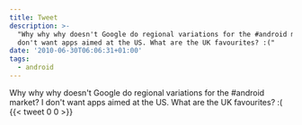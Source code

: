 ```yaml
---
title: Tweet
description: >-
  "Why why why doesn't Google do regional variations for the #android market? I
  don't want apps aimed at the US. What are the UK favourites? :("
date: '2010-06-30T06:06:31+01:00'
tags:
  - android
---
```

Why why why doesn't Google do regional variations for the #android market? I don't want apps aimed at the US. What are the UK favourites? :(
      {{< tweet 0 0 >}}
    
